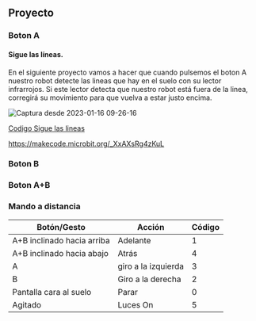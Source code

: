 ## Proyecto 

### Boton A

#### Sigue las líneas.

En el siguiente proyecto vamos a hacer que cuando pulsemos el boton A nuestro robot detecte las lineas que hay en el suelo con su lector infrarrojos. Si este lector detecta que nuestro robot está fuera de la linea, corregirá su movimiento para que vuelva a estar justo encima. 

![Captura desde 2023-01-16 09-26-16](https://user-images.githubusercontent.com/114906778/212631843-38756b11-144b-4598-bfd7-47d39d1fb025.png)

[Codigo Sigue las lineas](sigueLasLineas.hex)

https://makecode.microbit.org/_XxAXsRg4zKuL

### Boton B

### Boton A+B

### Mando a distancia

|Botón/Gesto| Acción|Código
| --- | --- | ---
|A+B inclinado hacia arriba|Adelante| 1
|A+B inclinado hacia abajo|Atrás|4
|A|giro a la izquierda|3
|B|Giro a la derecha|2    
|Pantalla cara al suelo|Parar|0
| Agitado | Luces On |5

